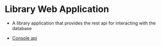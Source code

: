 # Library Web Application

- A library application that provides the rest 
api for interacting with the database

- [Console api](https://github.com/Aleksandr-Tikhonov-02/library-web-application/tree/master/src/main/java/requestApplication)